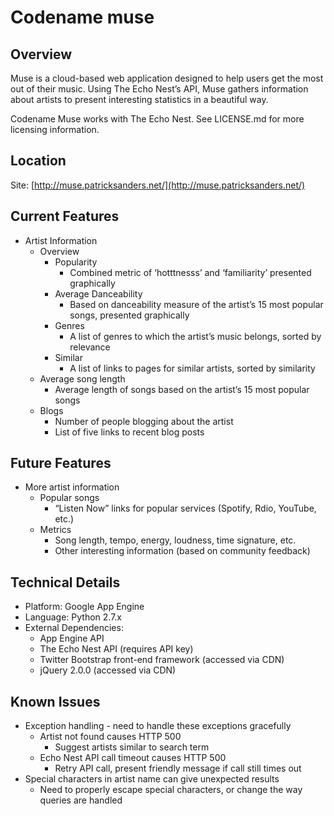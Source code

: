 Codename muse
====

## Overview ##
Muse is a cloud-based web application designed to help users get the most out of their music. Using The Echo Nest’s API, Muse gathers information about artists to present interesting statistics in a beautiful way.

Codename Muse works with The Echo Nest. See LICENSE.md for more licensing information.

## Location ##
Site: [http://muse.patricksanders.net/](http://muse.patricksanders.net/)

## Current Features ##
* Artist Information
	* Overview
		* Popularity
			* Combined metric of ‘hotttnesss’ and ‘familiarity’ presented graphically
		* Average Danceability
			* Based on danceability measure of the artist’s 15 most popular songs, presented graphically
		* Genres
			* A list of genres to which the artist’s music belongs, sorted by relevance
		* Similar
			* A list of links to pages for similar artists, sorted by similarity
	* Average song length
		* Average length of songs based on the artist’s 15 most popular songs
	* Blogs
		* Number of people blogging about the artist
		* List of five links to recent blog posts

## Future Features ##
* More artist information
	* Popular songs
		* “Listen Now” links for popular services (Spotify, Rdio, YouTube, etc.)
	* Metrics
		* Song length, tempo, energy, loudness, time signature, etc.
		* Other interesting information (based on community feedback)

## Technical Details ##
* Platform: Google App Engine
* Language: Python 2.7.x
* External Dependencies:
	* App Engine API
	* The Echo Nest API (requires API key)
	* Twitter Bootstrap front-end framework (accessed via CDN)
	* jQuery 2.0.0 (accessed via CDN)

## Known Issues ##
* Exception handling - need to handle these exceptions gracefully
	* Artist not found causes HTTP 500
		* Suggest artists similar to search term
	* Echo Nest API call timeout causes HTTP 500
		* Retry API call, present friendly message if call still times out
* Special characters in artist name can give unexpected results
	* Need to properly escape special characters, or change the way queries are handled
